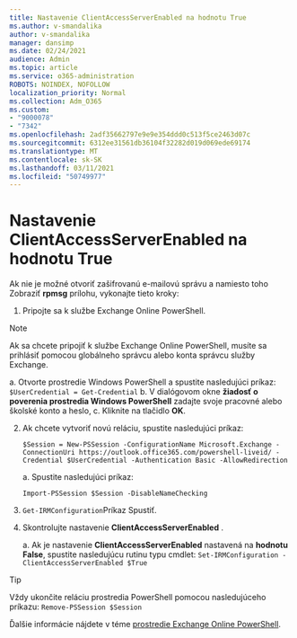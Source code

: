 ```yaml
---
title: Nastavenie ClientAccessServerEnabled na hodnotu True
ms.author: v-smandalika
author: v-smandalika
manager: dansimp
ms.date: 02/24/2021
audience: Admin
ms.topic: article
ms.service: o365-administration
ROBOTS: NOINDEX, NOFOLLOW
localization_priority: Normal
ms.collection: Adm_O365
ms.custom:
- "9000078"
- "7342"
ms.openlocfilehash: 2adf35662797e9e9e354ddd0c513f5ce2463d07c
ms.sourcegitcommit: 6312ee31561db36104f32282d019d069ede69174
ms.translationtype: MT
ms.contentlocale: sk-SK
ms.lasthandoff: 03/11/2021
ms.locfileid: "50749977"
---
```

# <a name="set-clientaccessserverenabled-to-true"></a>Nastavenie ClientAccessServerEnabled na hodnotu True

Ak nie je možné otvoriť zašifrovanú e-mailovú správu a namiesto toho Zobraziť **rpmsg** prílohu, vykonajte tieto kroky:

1. Pripojte sa k službe Exchange Online PowerShell.

> [!NOTE]
> Ak sa chcete pripojiť k službe Exchange Online PowerShell, musíte sa prihlásiť pomocou globálneho správcu alebo konta správcu služby Exchange.

   a. Otvorte prostredie Windows PowerShell a spustite nasledujúci príkaz: `$UserCredential = Get-Credential`
b. V dialógovom okne **žiadosť o poverenia prostredia Windows PowerShell** zadajte svoje pracovné alebo školské konto a heslo, c. Kliknite na tlačidlo **OK**. 

2. Ak chcete vytvoriť novú reláciu, spustite nasledujúci príkaz:

    `$Session = New-PSSession -ConfigurationName Microsoft.Exchange -ConnectionUri https://outlook.office365.com/powershell-liveid/ -Credential $UserCredential -Authentication Basic -AllowRedirection`

    a. Spustite nasledujúci príkaz:
    
    `Import-PSSession $Session -DisableNameChecking`

3. `Get-IRMConfiguration`Príkaz Spustiť.

4. Skontrolujte nastavenie **ClientAccessServerEnabled** . 

    a. Ak je nastavenie **ClientAccessServerEnabled** nastavená na **hodnotu False**, spustite nasledujúcu rutinu typu cmdlet: `Set-IRMConfiguration -ClientAccessServerEnabled $True`

> [!TIP]
> Vždy ukončite reláciu prostredia PowerShell pomocou nasledujúceho príkazu: `Remove-PSSession $Session`

Ďalšie informácie nájdete v téme [prostredie Exchange Online PowerShell](https://docs.microsoft.com/powershell/exchange/connect-to-exchange-online-powershell).

